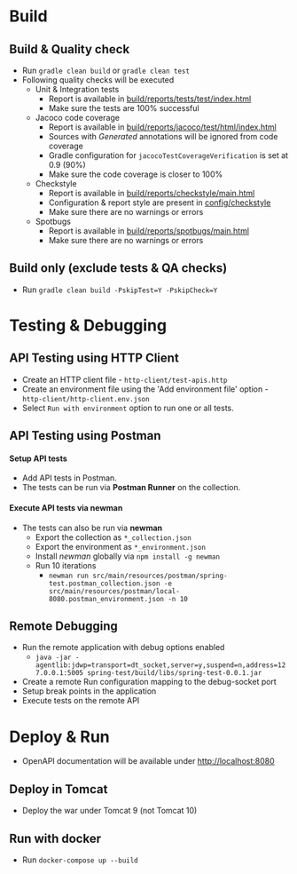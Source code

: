 # Build

## Build & Quality check

- Run `gradle clean build` or `gradle clean test`
- Following quality checks will be executed
    - Unit & Integration tests
        - Report is available in [build/reports/tests/test/index.html](file://./build/reports/tests/test/index.html)
        - Make sure the tests are 100% successful
    - Jacoco code coverage 
        - Report is available in [build/reports/jacoco/test/html/index.html](file://./build/reports/jacoco/test/html/index.html)
        - Sources with *Generated* annotations will be ignored from code coverage
        - Gradle configuration for `jacocoTestCoverageVerification` is set at 0.9 (90%)
        - Make sure the code coverage is closer to 100%
    - Checkstyle
        - Report is available in [build/reports/checkstyle/main.html](file://./build/reports/checkstyle/main.html)
        - Configuration & report style are present in [config/checkstyle](file://./config/checkstyle)
        - Make sure there are no warnings or errors
    - Spotbugs
        - Report is available in [build/reports/spotbugs/main.html](file://./build/reports/spotbugs/main.html)
        - Make sure there are no warnings or errors

## Build only (exclude tests & QA checks)

- Run `gradle clean build -PskipTest=Y -PskipCheck=Y`

# Testing & Debugging

## API Testing using HTTP Client

- Create an HTTP client file - `http-client/test-apis.http`
- Create an environment file using the 'Add environment file' option - `http-client/http-client.env.json`
- Select `Run with environment` option to run one or all tests.

## API Testing using Postman

#### Setup API tests

- Add API tests in Postman.
- The tests can be run via **Postman Runner** on the collection.

#### Execute API tests via newman

- The tests can also be run via **newman**
    - Export the collection as `*_collection.json`
    - Export the environment as `*_environment.json`
    - Install *newman* globally via `npm install -g newman`
    - Run 10 iterations
        - `newman run src/main/resources/postman/spring-test.postman_collection.json -e src/main/resources/postman/local-8080.postman_environment.json -n 10`

## Remote Debugging

- Run the remote application with debug options enabled
    - `java -jar -agentlib:jdwp=transport=dt_socket,server=y,suspend=n,address=127.0.0.1:5005 spring-test/build/libs/spring-test-0.0.1.jar`
- Create a remote Run configuration mapping to the debug-socket port
- Setup break points in the application
- Execute tests on the remote API

# Deploy & Run

- OpenAPI documentation will be available under [http://localhost:8080](http://localhost:8080)

## Deploy in Tomcat

- Deploy the war under Tomcat 9 (not Tomcat 10)

## Run with docker

- Run `docker-compose up --build`
